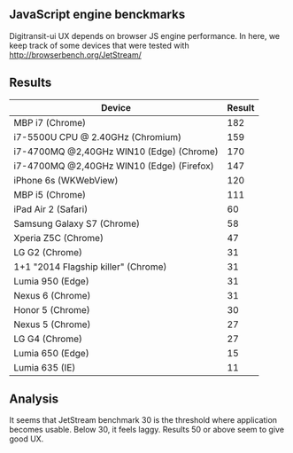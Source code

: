 ## JavaScript engine benckmarks

Digitransit-ui UX depends on browser JS engine performance. In here, we keep track of some devices that were tested with http://browserbench.org/JetStream/

## Results

| Device                                    | Result |
|-------------------------------------------|--------|
| MBP i7 (Chrome)                           | 182    |
| i7-5500U CPU @ 2.40GHz (Chromium)         | 159    |
| i7-4700MQ @2,40GHz WIN10 (Edge) (Chrome)  | 170    |
| i7-4700MQ @2,40GHz WIN10 (Edge) (Firefox) | 147    |
| iPhone 6s (WKWebView)                     | 120    |
| MBP i5 (Chrome)                           | 111    |
| iPad Air 2 (Safari)                       | 60     |
| Samsung Galaxy S7 (Chrome)                | 58     |
| Xperia Z5C (Chrome)                       | 47     |
| LG G2 (Chrome)                            | 31     |
| 1+1 "2014 Flagship killer" (Chrome)       | 31     |
| Lumia 950 (Edge)                          | 31     |
| Nexus 6 (Chrome)                          | 31     |
| Honor 5 (Chrome)                          | 30     |
| Nexus 5 (Chrome)                          | 27     |
| LG G4 (Chrome)                            | 27     |
| Lumia 650 (Edge)                          | 15     |
| Lumia 635 (IE)                            | 11     |

## Analysis

It seems that JetStream benchmark 30 is the threshold where application becomes usable. Below 30, it feels laggy. Results 50 or above seem to give good UX.
